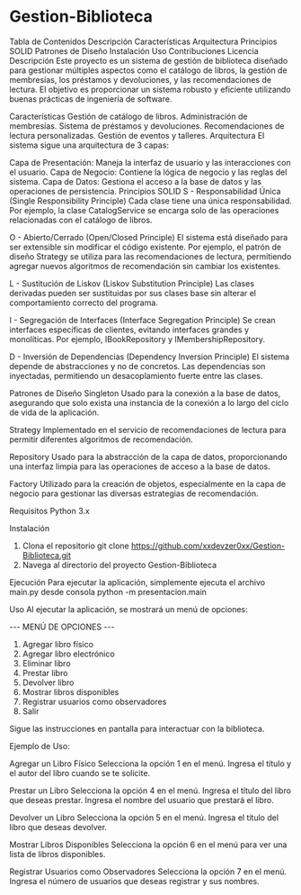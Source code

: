 # Gestion-Biblioteca
Tabla de Contenidos
Descripción
Características
Arquitectura
Principios SOLID
Patrones de Diseño
Instalación
Uso
Contribuciones
Licencia
Descripción
Este proyecto es un sistema de gestión de biblioteca diseñado para gestionar múltiples aspectos como el catálogo de libros, la gestión de membresías, los préstamos y devoluciones, y las recomendaciones de lectura. El objetivo es proporcionar un sistema robusto y eficiente utilizando buenas prácticas de ingeniería de software.

Características
Gestión de catálogo de libros.
Administración de membresías.
Sistema de préstamos y devoluciones.
Recomendaciones de lectura personalizadas.
Gestión de eventos y talleres.
Arquitectura
El sistema sigue una arquitectura de 3 capas:

Capa de Presentación: Maneja la interfaz de usuario y las interacciones con el usuario.
Capa de Negocio: Contiene la lógica de negocio y las reglas del sistema.
Capa de Datos: Gestiona el acceso a la base de datos y las operaciones de persistencia.
Principios SOLID
S - Responsabilidad Única (Single Responsibility Principle)
Cada clase tiene una única responsabilidad. Por ejemplo, la clase CatalogService se encarga solo de las operaciones relacionadas con el catálogo de libros.

O - Abierto/Cerrado (Open/Closed Principle)
El sistema está diseñado para ser extensible sin modificar el código existente. Por ejemplo, el patrón de diseño Strategy se utiliza para las recomendaciones de lectura, permitiendo agregar nuevos algoritmos de recomendación sin cambiar los existentes.

L - Sustitución de Liskov (Liskov Substitution Principle)
Las clases derivadas pueden ser sustituidas por sus clases base sin alterar el comportamiento correcto del programa.

I - Segregación de Interfaces (Interface Segregation Principle)
Se crean interfaces específicas de clientes, evitando interfaces grandes y monolíticas. Por ejemplo, IBookRepository y IMembershipRepository.

D - Inversión de Dependencias (Dependency Inversion Principle)
El sistema depende de abstracciones y no de concretos. Las dependencias son inyectadas, permitiendo un desacoplamiento fuerte entre las clases.

Patrones de Diseño
Singleton
Usado para la conexión a la base de datos, asegurando que solo exista una instancia de la conexión a lo largo del ciclo de vida de la aplicación.

Strategy
Implementado en el servicio de recomendaciones de lectura para permitir diferentes algoritmos de recomendación.

Repository
Usado para la abstracción de la capa de datos, proporcionando una interfaz limpia para las operaciones de acceso a la base de datos.

Factory
Utilizado para la creación de objetos, especialmente en la capa de negocio para gestionar las diversas estrategias de recomendación.

Requisitos
  Python 3.x

Instalación
  1. Clona el repositorio
     git clone https://github.com/xxdevzer0xx/Gestion-Biblioteca.git
  2. Navega al directorio del proyecto
     Gestion-Biblioteca
     
Ejecución
  Para ejecutar la aplicación, simplemente ejecuta el archivo main.py desde consola
  python -m presentacion.main

Uso
  Al ejecutar la aplicación, se mostrará un menú de opciones:
  
--- MENÚ DE OPCIONES ---
1. Agregar libro físico
2. Agregar libro electrónico
3. Eliminar libro
4. Prestar libro
5. Devolver libro
6. Mostrar libros disponibles
7. Registrar usuarios como observadores
8. Salir

Sigue las instrucciones en pantalla para interactuar con la biblioteca.

Ejemplo de Uso:

Agregar un Libro Físico
Selecciona la opción 1 en el menú.
Ingresa el título y el autor del libro cuando se te solicite.

Prestar un Libro
Selecciona la opción 4 en el menú.
Ingresa el título del libro que deseas prestar.
Ingresa el nombre del usuario que prestará el libro.

Devolver un Libro
Selecciona la opción 5 en el menú.
Ingresa el título del libro que deseas devolver.

Mostrar Libros Disponibles
Selecciona la opción 6 en el menú para ver una lista de libros disponibles.

Registrar Usuarios como Observadores
Selecciona la opción 7 en el menú.
Ingresa el número de usuarios que deseas registrar y sus nombres.



